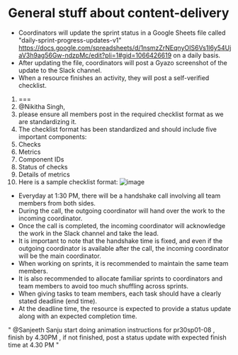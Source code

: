 #  General stuff about content-delivery

-   Coordinators will update the sprint status in a Google Sheets file called "daily-sprint-progress-updates-v1" https://docs.google.com/spreadsheets/d/1nsmzZrNEqnyOIS6Vs1l6y54UjaV3h9ag56Gw-ndzpMc/edit?pli=1#gid=1066426619 on a daily basis.
-   After updating the file, coordinators will post a Gyazo screenshot of the update to the Slack channel.
-   When a resource finishes an activity, they will post a self-verified checklist.
  1. ===
  2.   @Nikitha Singh,
  3.  please ensure all members post in the required checklist format as we are standardizing it.
  4.  The checklist format has been standardized and should include five important components:
  5.  Checks
  6.  Metrics
  7.  Component IDs
  8.  Status of checks
  9.  Details of metrics
  10.  Here is a sample checklist format:
      ![image](https://user-images.githubusercontent.com/131442290/234830545-cbe3dfdb-60c7-4b34-8871-d3b72102146e.png)


-   Everyday at 1:30 PM, there will be a handshake call involving all team members from both sides.
-   During the call, the outgoing coordinator will hand over the work to the incoming coordinator.
-   Once the call is completed, the incoming coordinator will acknowledge the work in the Slack channel and take the lead.
-   It is important to note that the handshake time is fixed, and even if the outgoing coordinator is available after the call, the incoming coordinator will be the main coordinator.
-   When working on sprints, it is recommended to maintain the same team members.
-   It is also recommended to allocate familiar sprints to coordinators and team members to avoid too much shuffling across sprints.
-   When giving tasks to team members, each task should have a clearly stated deadline (end time).
-   At the deadline time, the resource is expected to provide a status update along with an expected completion time.

  "  @Sanjeeth Sanju start doing animation instructions for pr30sp01-08 , finish by 4.30PM , if not finished, post a status update with expected finish time at 4.30 PM "
